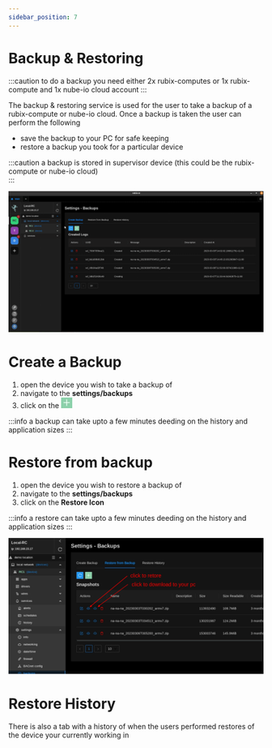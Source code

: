 ```yaml
---
sidebar_position: 7
---
```


# Backup & Restoring

:::caution
to do a backup you need either 2x rubix-computes or 1x rubix-compute and 1x nube-io cloud account
:::

The backup & restoring service is used for the user to take a backup of a rubix-compute or nube-io cloud. Once a backup is taken the user can perform the following

- save the backup to your PC for safe keeping
- restore a backup you took for a particular device


:::caution
a backup is stored in supervisor device (this could be the rubix-compute or nube-io cloud) <br/>
:::

![snapshots.gif](img/snapshots.gif)

# Create a Backup

1. open the device you wish to take a backup of
2. navigate to the **settings/backups**
3. click on the ![Create new](../img/apps/add-button.png)

:::info
a backup can take upto a few minutes deeding on the history and application sizes 
:::

# Restore from backup

1. open the device you wish to restore a backup of
2. navigate to the **settings/backups**
3. click on the **Restore Icon**

:::info
a restore can take upto a few minutes deeding on the history and application sizes
:::

![restore-snapshot.png](img/restore-snapshot.png)

# Restore History

There is also a tab with a history of when the users performed restores of the device your currently working in
